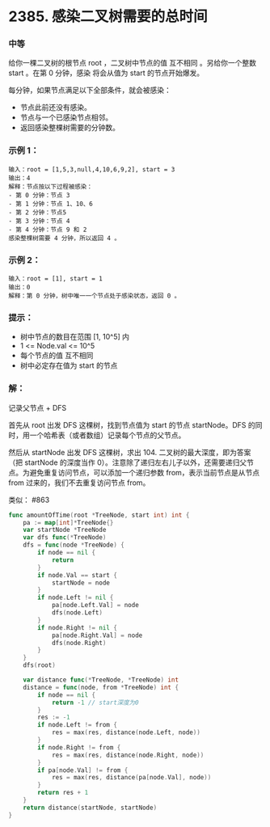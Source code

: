 # 2385. 感染二叉树需要的总时间

### 中等

给你一棵二叉树的根节点 root ，二叉树中节点的值 互不相同 。另给你一个整数 start 。在第 0 分钟，感染 将会从值为 start 的节点开始爆发。

每分钟，如果节点满足以下全部条件，就会被感染：

- 节点此前还没有感染。
- 节点与一个已感染节点相邻。
- 返回感染整棵树需要的分钟数。

### 示例 1：

	输入：root = [1,5,3,null,4,10,6,9,2], start = 3
	输出：4
	解释：节点按以下过程被感染：
	- 第 0 分钟：节点 3
	- 第 1 分钟：节点 1、10、6
	- 第 2 分钟：节点5
	- 第 3 分钟：节点 4
	- 第 4 分钟：节点 9 和 2
	感染整棵树需要 4 分钟，所以返回 4 。

### 示例 2：

	输入：root = [1], start = 1
	输出：0
	解释：第 0 分钟，树中唯一一个节点处于感染状态，返回 0 。

### 提示：

- 树中节点的数目在范围 [1, 10^5] 内
- 1 <= Node.val <= 10^5
- 每个节点的值 互不相同
- 树中必定存在值为 start 的节点

### 解：

记录父节点 + DFS

首先从 root 出发 DFS 这棵树，找到节点值为 start 的节点 startNode。DFS 的同时，用一个哈希表（或者数组）记录每个节点的父节点。

然后从 startNode 出发 DFS 这棵树，求出 104. 二叉树的最大深度，即为答案（把 startNode 的深度当作 0）。注意除了递归左右儿子以外，还需要递归父节点。为避免重复访问节点，可以添加一个递归参数 from，表示当前节点是从节点 from 过来的，我们不去重复访问节点 from。

类似： #863

```go
func amountOfTime(root *TreeNode, start int) int {
	pa := map[int]*TreeNode{}
	var startNode *TreeNode
	var dfs func(*TreeNode)
	dfs = func(node *TreeNode) {
		if node == nil {
			return
		}
		if node.Val == start {
			startNode = node
		}
		if node.Left != nil {
			pa[node.Left.Val] = node
			dfs(node.Left)
		}
		if node.Right != nil {
			pa[node.Right.Val] = node
			dfs(node.Right)
		}
	}
	dfs(root)

	var distance func(*TreeNode, *TreeNode) int
	distance = func(node, from *TreeNode) int {
		if node == nil {
			return -1 // start深度为0
		}
		res := -1
		if node.Left != from {
			res = max(res, distance(node.Left, node))
		}
		if node.Right != from {
			res = max(res, distance(node.Right, node))
		}
		if pa[node.Val] != from {
			res = max(res, distance(pa[node.Val], node))
		}
		return res + 1
	}
	return distance(startNode, startNode)
}
```